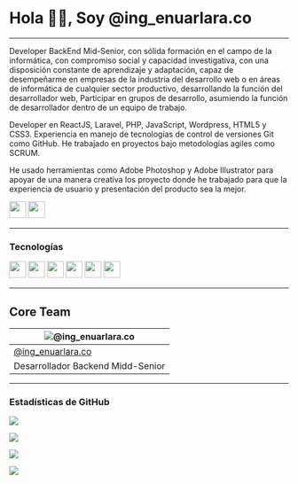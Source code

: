 # Hola 👋🏻, Soy @ing_enuarlara.co
---
Developer BackEnd Mid-Senior, con sólida formación en el campo de la informática, con compromiso social y capacidad investigativa, con una disposición constante de aprendizaje y adaptación, capaz de desempeñarme en empresas de la industria del desarrollo web o en áreas de informática de cualquier sector productivo, desarrollando la función del desarrollador web, Participar en grupos de desarrollo, asumiendo la función de desarrollador dentro de un equipo de trabajo.

Developer en ReactJS, Laravel, PHP, JavaScript, Wordpress, HTML5 y CSS3. Experiencia en manejo de tecnologías de control de versiones Git como GitHub. He trabajado en proyectos bajo metodologías agiles como SCRUM. 

He usado herramientas como Adobe Photoshop y Adobe Illustrator para apoyar de una manera creativa los proyecto donde he trabajado para que la experiencia de usuario y presentación del producto sea la mejor.

<p>
<a href="https://www.instagram.com/enuar_lara7/"><img src="https://img.shields.io/badge/Instagram-%23E4405F.svg?style=for-the-badge&logo=Instagram&logoColor=white" style="margin-bottom: 4px;" height="30px" target="_blank"></a>
<a href="https://www.linkedin.com/in/ing-enuarlara/"><img src="https://img.shields.io/badge/Linkedin-%231572B6.svg?style=for-the-badge&logo=Linkedin&logoColor=white" style="margin-bottom: 4px;" height="30px" target="_blank"></a>
</p>

---

### Tecnologías

<p>
<img src="https://img.shields.io/badge/php-3670A0?style=for-the-badge&logo=php&logoColor=ffdd54" style="margin-bottom: 4px;" height="30px">
<img src="https://img.shields.io/badge/javascript-%23323330.svg?style=for-the-badge&logo=javascript&logoColor=%23F7DF1E" style="margin-bottom: 4px;" height="30px">
<img src="https://img.shields.io/badge/html5-%23E34F26.svg?style=for-the-badge&logo=html5&logoColor=white" style="margin-bottom: 4px;" height="30px">
<img src="https://img.shields.io/badge/css3-%231572B6.svg?style=for-the-badge&logo=css3&logoColor=white" style="margin-bottom: 4px;" height="30px">
<img src="https://img.shields.io/badge/github-%23323330.svg?style=for-the-badge&logo=github&logoColor=white" style="margin-bottom: 4px;" height="30px">
<img src="https://img.shields.io/badge/mysql-%23E4405F.svg?style=for-the-badge&logo=mysql&logoColor=white" style="margin-bottom: 4px;" height="30px">
</p>

---  

## Core Team

| ![@ing_enuarlara.co](https://avatars.githubusercontent.com/u/29340783?v=4) |
| --- |
| [@ing_enuarlara.co](https://github.com/ing-enuarlara) |
| Desarrollador Backend Midd-Senior |

---  

### Estadísticas de GitHub

<p><img src="https://github-readme-stats.vercel.app/api?username=ing-enuarlara&show_icons=true"><p>

<p><img src="https://github-readme-stats.vercel.app/api/top-langs/?username=ing-enuarlara&layout=compact"><p>

<p><img src="https://github-readme-streak-stats.herokuapp.com/?user=ing-enuarlara"><p>

<p><img src="https://metrics.lecoq.io/ing-enuarlara"><p>
